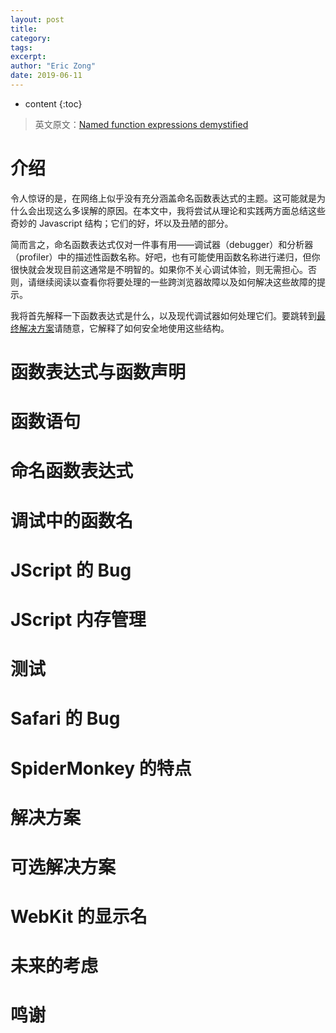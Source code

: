 ```yaml
---
layout: post
title: 
category: 
tags: 
excerpt:
author: "Eric Zong"
date: 2019-06-11 
---
```


* content
{:toc}

> 英文原文：[Named function expressions demystified](http://kangax.github.io/nfe/)

# 介绍

令人惊讶的是，在网络上似乎没有充分涵盖命名函数表达式的主题。这可能就是为什么会出现这么多误解的原因。在本文中，我将尝试从理论和实践两方面总结这些奇妙的 Javascript 结构；它们的好，坏以及丑陋的部分。

简而言之，命名函数表达式仅对一件事有用——调试器（debugger）和分析器（profiler）中的描述性函数名称。好吧，也有可能使用函数名称进行递归，但你很快就会发现目前这通常是不明智的。如果你不关心调试体验，则无需担心。否则，请继续阅读以查看你将要处理的一些跨浏览器故障以及如何解决这些故障的提示。

我将首先解释一下函数表达式是什么，以及现代调试器如何处理它们。要跳转到[最终解决方案](#解决方案)请随意，它解释了如何安全地使用这些结构。

# 函数表达式与函数声明



# 函数语句



# 命名函数表达式



# 调试中的函数名



# JScript 的 Bug



# JScript 内存管理



# 测试



# Safari 的 Bug



# SpiderMonkey 的特点



# 解决方案



# 可选解决方案



# WebKit 的显示名



# 未来的考虑



# 鸣谢

